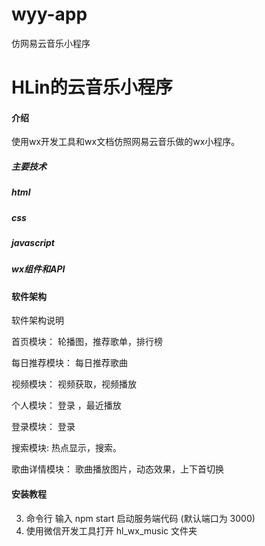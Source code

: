 # wyy-app
仿网易云音乐小程序
# HLin的云音乐小程序

#### 介绍
使用wx开发工具和wx文档仿照网易云音乐做的wx小程序。

##### 主要技术 

##### html 

##### css 

##### javascript 

##### wx组件和API

#### 软件架构
软件架构说明

首页模块： 轮播图，推荐歌单，排行榜

每日推荐模块： 每日推荐歌曲

视频模块： 视频获取，视频播放

个人模块： 登录 ，最近播放

登录模块： 登录

搜索模块:    热点显示，搜索。

歌曲详情模块： 歌曲播放图片，动态效果，上下首切换

#### 安装教程
3.  命令行 输入 npm start 启动服务端代码 (默认端口为 3000)
4.  使用微信开发工具打开 hl_wx_music 文件夹
